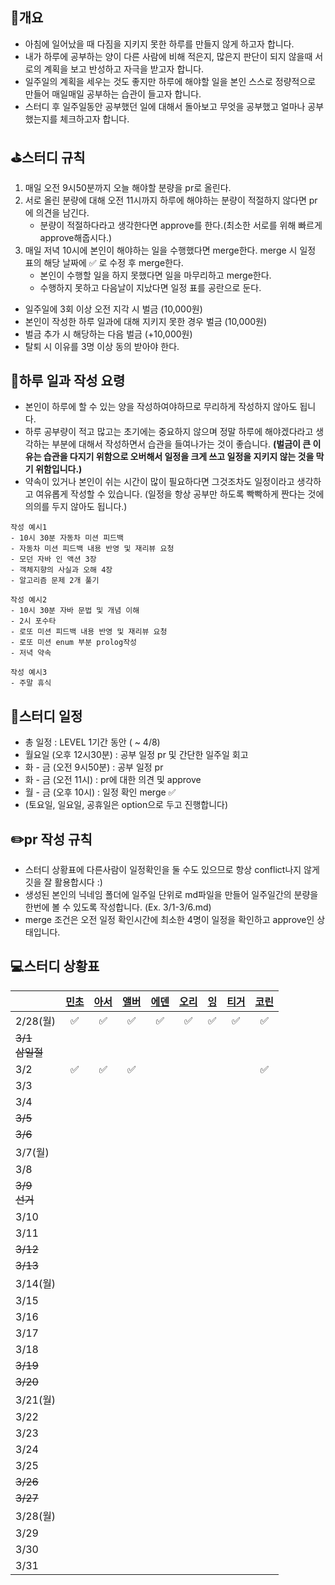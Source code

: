 ## 📄개요
- 아침에 일어났을 때 다짐을 지키지 못한 하루를 만들지 않게 하고자 합니다.
- 내가 하루에 공부하는 양이 다른 사람에 비해 적은지, 많은지 판단이 되지 않을때 서로의 계획을 보고 반성하고 자극을 받고자 합니다.
- 일주일의 계획을 세우는 것도 좋지만 하루에 해야할 일을 본인 스스로 정량적으로 만들어 매일매일 공부하는 습관이 들고자 합니다.
- 스터디 후 일주일동안 공부했던 일에 대해서 돌아보고 무엇을 공부했고 얼마나 공부했는지를 체크하고자 합니다.

## ⛳️스터디 규칙
1. 매일 오전 9시50분까지 오늘 해야할 분량을 pr로 올린다.
2. 서로 올린 분량에 대해 오전 11시까지 하루에 해야하는 분량이 적절하지 않다면 pr에 의견을 남긴다.
	- 분량이 적절하다라고 생각한다면 approve를 한다.(최소한 서로를 위해 빠르게 approve해줍시다.)
3. 매일 저녁 10시에 본인이 해야하는 일을 수행했다면 merge한다. merge 시 일정 표의 해당 날짜에 ✅ 로 수정 후 merge한다.
	- 본인이 수행할 일을 하지 못했다면 일을 마무리하고 merge한다.
	- 수행하지 못하고 다음날이 지났다면 일정 표를 공란으로 둔다.

- 일주일에 3회 이상 오전 지각 시 벌금 (10,000원)
- 본인이 작성한 하루 일과에 대해 지키지 못한 경우 벌금 (10,000원)
- 벌금 추가 시 해당하는 다음 벌금 (+10,000원)
- 탈퇴 시 이유를 3명 이상 동의 받아야 한다.

## 🤔하루 일과 작성 요령
- 본인이 하루에 할 수 있는 양을 작성하여야하므로 무리하게 작성하지 않아도 됩니다.
- 하루 공부량이 적고 많고는 초기에는 중요하지 않으며 정말 하루에 해야겠다라고 생각하는 부분에 대해서 작성하면서 습관을 들여나가는 것이 좋습니다. **(벌금이 큰 이유는 습관을 다지기 위함으로 오버해서 일정을 크게 쓰고  일정을 지키지 않는 것을 막기 위함입니다.)**
- 약속이 있거나 본인이 쉬는 시간이 많이 필요하다면 그것조차도 일정이라고 생각하고 여유롭게 작성할 수 있습니다. (일정을 항상 공부만 하도록 빡빡하게 짠다는 것에 의의를 두지 않아도 됩니다.)

```
작성 예시1
- 10시 30분 자동차 미션 피드백
- 자동차 미션 피드백 내용 반영 및 재리뷰 요청
- 모던 자바 인 액션 3장
- 객체지향의 사실과 오해 4장
- 알고리즘 문제 2개 풀기

작성 예시2
- 10시 30분 자바 문법 및 개념 이해
- 2시 포수타
- 로또 미션 피드백 내용 반영 및 재리뷰 요청
- 로또 미션 enum 부분 prolog작성
- 저녁 약속

작성 예시3
- 주말 휴식
```

## 📆스터디 일정

- 총 일정 : LEVEL 1기간 동안 ( ~ 4/8)
- 월요일 (오후 12시30분) : 공부 일정 pr 및 간단한 일주일 회고
- 화 - 금 (오전 9시50분) : 공부 일정 pr
- 화 - 금 (오전 11시) : pr에 대한 의견 및 approve
- 월 - 금 (오후 10시) : 일정 확인 merge ✅ 
- (토요일, 일요일, 공휴일은 option으로 두고 진행합니다)

## ✏️pr 작성 규칙
- 스터디 상황표에 다른사람이 일정확인을 둘 수도 있으므로 항상 conflict나지 않게 깃을 잘 활용합시다 :)
- 생성된 본인의 닉네임 폴더에 일주일 단위로 md파일을 만들어 일주일간의 분량을 한번에 볼 수 있도록 작성합니다. (Ex. 3/1-3/6.md)
- merge 조건은 오전 일정 확인시간에 최소한 4명이 일정을 확인하고 approve인 상태입니다.

## 💻스터디 상황표
|                   | [민초](https://github.com/jswith) | [아서](https://github.com/Hyunta) | [앨버](https://github.com/al-bur) | [에덴](https://github.com/leo0842) | [오리](https://github.com/jinyoungchoi95) | [잉](https://github.com/Yboyu0u) | [티거](https://github.com/daaaayeah) | [코린](https://github.com/hamcheeseburger) |
| ----------------- | :-------------------------------: | :-------------------------------: | :-------------------------------: | :--------------------------------: | :---------------------------------------: | :------------------------------------------------------: | :----------------------------------: | :----------------------------------------: |
| 2/28(월)          |                 ✅                 |                 ✅                 |                 ✅                 |                 ✅                  |                     ✅                     |                            ✅                             |                  ✅                   |                     ✅                      |
| ~~3/1<br>삼일절~~ |                                   |                                   |                                   |                                    |                                           |                                                          |                                      |                                            |
| 3/2               |                 ✅                 |                 ✅                 |                 ✅                  |                                    |                                           |                                                          |                                      |                        ✅                    |
| 3/3               |                                   |                                   |                                   |                                    |                                           |                                                          |                                      |                                            |
| 3/4               |                                   |                                   |                                   |                                    |                                           |                                                          |                                      |                                            |
| ~~3/5~~           |                                   |                                   |                                   |                                    |                                           |                                                          |                                      |                                            |
| ~~3/6~~           |                                   |                                   |                                   |                                    |                                           |                                                          |                                      |                                            |
| 3/7(월)           |                                   |                                   |                                   |                                    |                                           |                                                          |                                      |                                            |
| 3/8               |                                   |                                   |                                   |                                    |                                           |                                                          |                                      |                                            |
| ~~3/9<br>선거~~   |                                   |                                   |                                   |                                    |                                           |                                                          |                                      |                                            |
| 3/10              |                                   |                                   |                                   |                                    |                                           |                                                          |                                      |                                            |
| 3/11              |                                   |                                   |                                   |                                    |                                           |                                                          |                                      |                                            |
| ~~3/12~~          |                                   |                                   |                                   |                                    |                                           |                                                          |                                      |                                            |
| ~~3/13~~          |                                   |                                   |                                   |                                    |                                           |                                                          |                                      |                                            |
| 3/14(월)          |                                   |                                   |                                   |                                    |                                           |                                                          |                                      |                                            |
| 3/15              |                                   |                                   |                                   |                                    |                                           |                                                          |                                      |                                            |
| 3/16              |                                   |                                   |                                   |                                    |                                           |                                                          |                                      |                                            |
| 3/17              |                                   |                                   |                                   |                                    |                                           |                                                          |                                      |                                            |
| 3/18              |                                   |                                   |                                   |                                    |                                           |                                                          |                                      |                                            |
| ~~3/19~~          |                                   |                                   |                                   |                                    |                                           |                                                          |                                      |                                            |
| ~~3/20~~          |                                   |                                   |                                   |                                    |                                           |                                                          |                                      |                                            |
| 3/21(월)          |                                   |                                   |                                   |                                    |                                           |                                                          |                                      |                                            |
| 3/22              |                                   |                                   |                                   |                                    |                                           |                                                          |                                      |                                            |
| 3/23              |                                   |                                   |                                   |                                    |                                           |                                                          |                                      |                                            |
| 3/24              |                                   |                                   |                                   |                                    |                                           |                                                          |                                      |                                            |
| 3/25              |                                   |                                   |                                   |                                    |                                           |                                                          |                                      |                                            |
| ~~3/26~~          |                                   |                                   |                                   |                                    |                                           |                                                          |                                      |                                            |
| ~~3/27~~          |                                   |                                   |                                   |                                    |                                           |                                                          |                                      |                                            |
| 3/28(월)          |                                   |                                   |                                   |                                    |                                           |                                                          |                                      |                                            |
| 3/29              |                                   |                                   |                                   |                                    |                                           |                                                          |                                      |                                            |
| 3/30              |                                   |                                   |                                   |                                    |                                           |                                                          |                                      |                                            |
| 3/31              |                                   |                                   |                                   |                                    |                                           |                                                          |                                      |                                            |